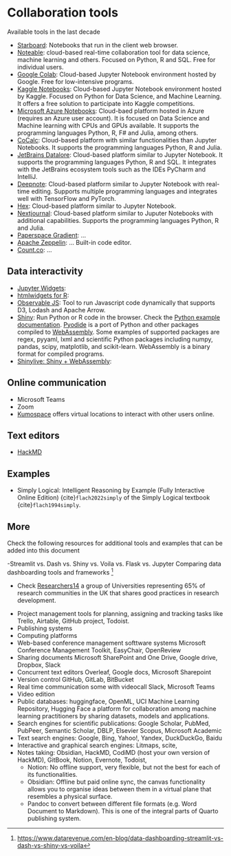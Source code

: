 # Collaboration tools

Available tools in the last decade

- [Starboard](https://starboard.gg/): Notebooks that run in the client web
browser.
- [Noteable](https://noteable.io/): cloud-based real-time collaboration tool
for data science, machine learning and others. Focused on Python, R and
SQL. Free for individual users.
- [Google Colab](https://colab.research.google.com/): Cloud-based Jupyter
Notebook environment hosted by Google. Free for low-intensive programs.
- [Kaggle Notebooks](https://www.kaggle.com/notebooks): Cloud-based Jupyter
Notebook environment hosted by Kaggle. Focused on Python for Data Science,
and Machine Learning. It offers a free solution to participate into Kaggle
competitions.
- [Microsoft Azure Notebooks](https://notebooks.azure.com/): Cloud-baed
platform hosted in Azure (requires an Azure user account). It is focused on
Data Science and Machine learning with CPUs and GPUs available. It
supports the programming languages Python, R, F\# and Julia, among others.
- [CoCalc](https://cocalc.com/): Cloud-based platform with similar
functionalities than Jupyter Notebooks. It supports the programming
languages Python, R and Julia.
- [JetBrains Datalore](https://datalore.jetbrains.com/): Cloud-based platform
similar to Jupyter Notebook. It supports the programming languages Python,
R and SQL. It integrates with the JetBrains ecosystem tools such as the
IDEs PyCharm and IntelliJ.
- [Deepnote](https://deepnote.com/): Cloud-based platform similar to Jupyter
Notebook with real-time editing. Supports multiple programming languages
and integrates well with TensorFlow and PyTorch.
- [Hex](https://hex.tech/): Cloud-based platform similar to Jupyter Notebook.
- [Nextjournal](https://nextjournal.com/): Cloud-based platform similar to
Juputer Notebooks with additional capabilities. Supports the programming
languages Python, R and Julia. 
- [Paperspace Gradient](https://gradient.paperspace.com/): ...
- [Apache Zeppelin](https://zeppelin.apache.org/): ... Built-in code editor.
- [Count.co](https://count.co/): ...

## Data interactivity

- [Jupyter Widgets](https://jupyter.org/widgets): 
- [htmlwidgets for R](http://www.htmlwidgets.org/):
- [Observable JS](https://observablehq.com/@observablehq/observable-javascript): Tool to
run Javascript code dynamically that supports D3, Lodash and Apache Arrow.
- [Shiny](https://shiny.posit.co/): Run Python or R code in the browser.
Check the [Python example documentation](https://shiny.posit.co/py/docs/overview.html).
[Pyodide](https://pyodide.org/en/stable/) is a port of Python and other packages compiled to
[WebAssembly](https://webassembly.org/). Some examples of supported
packages are  regex, pyyaml, lxml and scientific Python packages including
numpy, pandas, scipy, matplotlib, and scikit-learn.
WebAssembly is a binary format for compiled programs.
- [Shinylive: Shiny + WebAssembly](https://shiny.posit.co/py/docs/shinylive.html):


## Online communication

- Microsoft Teams
- Zoom
- [Kumospace](https://www.kumospace.com/) offers virtual locations to interact
  with other users online.

## Text editors

- [HackMD](https://hackmd.io/)

## Examples

- Simply Logical: Intelligent Reasoning by Example (Fully Interactive
  Online Edition) {cite}`flach2022simply` of the Simply Logical textbook
  {cite}`flach1994simply`.


## More

Check the following resources for additional tools and examples that can be
added into this document

-Streamlit vs. Dash vs. Shiny vs. Voila vs. Flask vs. Jupyter
Comparing data dashboarding tools and frameworks [^1]
- Check [Researchers14](https://www.researchers14.ac.uk/) a group of
  Universities representing 65% of research communities in the UK that shares
  good practices in research development.

[^1]: https://www.datarevenue.com/en-blog/data-dashboarding-streamlit-vs-dash-vs-shiny-vs-voila


- Project management tools for planning, assigning and tracking tasks like
  Trello, Airtable, GitHub project, Todoist.
- Publishing systems
- Computing platforms
- Web-based conference management softtware systems Microsoft Conference
  Management Toolkit, EasyChair, OpenReview
- Sharing documents Microsoft SharePoint and One Drive, Google drive, Dropbox,
  Slack
- Concurrent text editors Overleaf, Google docs, Microsoft Sharepoint
- Version control GitHub, GitLab, BitBucket
- Real time communication some with videocall Slack, Microsoft Teams
- Video edition
- Public databases: huggingface, OpenML, UCI Machine Learning Repository,
  Hugging Face a platform for collaboration among machine learning
  practitioners by sharing datasets, models and applications.
- Search engines for scientific publications: Google Scholar, PubMed, PubPeer,
  Semantic Scholar, DBLP, Elsevier Scopus, Microsoft Academic
- Text search engines: Google, Bing, Yahoo!, Yandex, DuckDuckGo, Baidu 
- Interactive and graphical search engines: Litmaps, scite, 
- Notes taking: Obsidian, HackMD, CodiMD (host your own version of HackMD),
  GitBook, Notion, Evernote, Todoist, 
  - Notion: No offline support, very flexible, but not the best for each of its
    functionalities.
  - Obsidian: Offline but paid online sync, the canvas functionality allows you
    to organise ideas between them in a virtual plane that resembles a physical
    surface.
  - Pandoc to convert between different file formats (e.g. Word Document to
    Markdown). This is one of the integral parts of Quarto publishing system.
